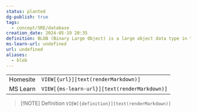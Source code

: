 ```yaml
---
status: planted
dg-publish: true
tags:
  - concept/SRE/database
creation_date: 2024-05-19 20:35
definition: BLOB (Binary Large Object) is a large object data type in the database system
ms-learn-url: undefined
url: undefined
aliases:
  - blob
---
```


|          |                                              |
| -------- | -------------------------------------------- |
| Homesite | `VIEW[{url}][text(renderMarkdown)]`          |
| MS Learn | `VIEW[{ms-learn-url}][text(renderMarkdown)]` |

> [!NOTE] Definition
> `VIEW[{definition}][text(renderMarkdown)]`


